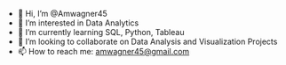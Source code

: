- 👋 Hi, I’m @Amwagner45
- 👀 I’m interested in Data Analytics
- 🌱 I’m currently learning SQL, Python, Tableau
- 💞️ I’m looking to collaborate on Data Analysis and Visualization Projects
- 📫 How to reach me: amwagner45@gmail.com

<!---
Amwagner45/Amwagner45 is a ✨ special ✨ repository because its `README.md` (this file) appears on your GitHub profile.
You can click the Preview link to take a look at your changes.
--->
